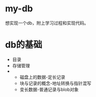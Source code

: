 # my-db
想实现一个db，附上学习过程和实现代码。
# db的基础
<ul>
	<li>目录</li>
	<li>存储管理</li>
	<li>
		<ul>
			<li>磁盘上的数据-定长记录</li>
			<li>块与记录的概念-地址转换与指针混写</li>
			<li>变长数据-普通记录与blob对象</li>
		</ul>
	</li>

</ul>
